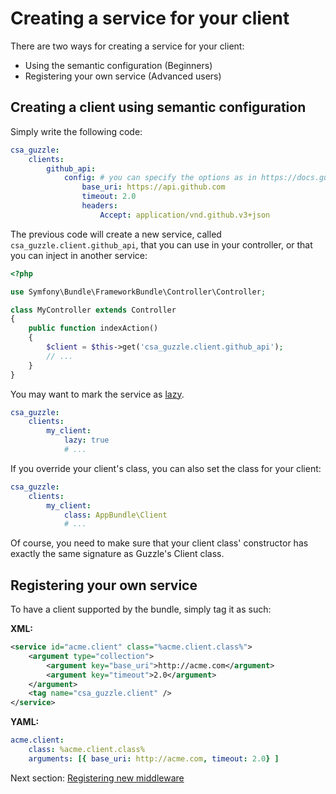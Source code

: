 Creating a service for your client
==================================

There are two ways for creating a service for your client:

* Using the semantic configuration (Beginners)
* Registering your own service (Advanced users)

Creating a client using semantic configuration
----------------------------------------------

Simply write the following code:

```yml
csa_guzzle:
    clients:
        github_api:
            config: # you can specify the options as in https://docs.guzzlephp.org/en/latest/quickstart.html#creating-a-client
                base_uri: https://api.github.com
                timeout: 2.0
                headers:
                    Accept: application/vnd.github.v3+json
```

The previous code will create a new service, called `csa_guzzle.client.github_api`, that you can use in your controller, or that you can inject in another service:

```php
<?php

use Symfony\Bundle\FrameworkBundle\Controller\Controller;

class MyController extends Controller
{
    public function indexAction()
    {
        $client = $this->get('csa_guzzle.client.github_api');
        // ...
    }
}
```

You may want to mark the service as [lazy](http://symfony.com/doc/current/components/dependency_injection/lazy_services.html).

```yml
csa_guzzle:
    clients:
        my_client:
            lazy: true
            # ...
```

If you override your client's class, you can also set the class for your client:

```yml
csa_guzzle:
    clients:
        my_client:
            class: AppBundle\Client
            # ...
```

Of course, you need to make sure that your client class' constructor has exactly the same signature as Guzzle's Client class.

Registering your own service
----------------------------

To have a client supported by the bundle, simply tag it as such:

**XML:**

```xml
<service id="acme.client" class="%acme.client.class%">
    <argument type="collection">
        <argument key="base_uri">http://acme.com</argument>
        <argument key="timeout">2.0</argument>
    </argument>
    <tag name="csa_guzzle.client" />
</service>
```

**YAML:**

```yml
acme.client:
    class: %acme.client.class%
    arguments: [{ base_uri: http://acme.com, timeout: 2.0} ]
```

Next section: [Registering new middleware](middleware.md)
